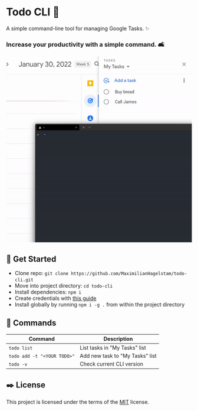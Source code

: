 # Todo CLI 📝

A simple command-line tool for managing Google Tasks. ✨

### Increase your productivity with a simple command. 🛋

![demo](demo.gif)

## 👾 Get Started

- Clone repo: `git clone https://github.com/MaximilianHagelstam/todo-cli.git`
- Move into project directory: `cd todo-cli`
- Install dependencies: `npm i`
- Create credentials with [this guide](https://developers.google.com/workspace/guides/create-credentials)
- Install globally by running `npm i -g .` from within the project directory

## 🧰 Commands

| Command                     | Description                     |
| --------------------------- | ------------------------------- |
| `todo list`                 | List tasks in "My Tasks" list   |
| `todo add -t "<YOUR TODO>"` | Add new task to "My Tasks" list |
| `todo -v`                   | Check current CLI version       |

## ✒️ License

This project is licensed under the terms of the [MIT](https://choosealicense.com/licenses/mit/) license.
